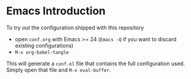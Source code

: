 # Emacs Introduction

To try out the configuration shipped with this repository

- open `conf.org` with Emacs >= 24 (`Emacs -Q` if you want to discard existing configurations)
- `M-x org-babel-tangle`

This will generate a `conf.el` file that contains the full configuration used.
Simply open that file and `M-x eval-buffer`.
